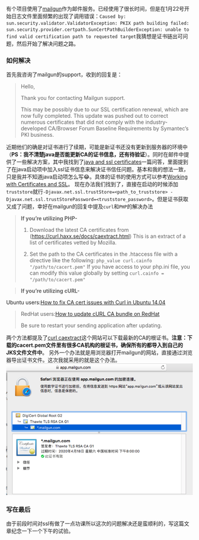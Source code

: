有个项目使用了[mailgun](https://www.mailgun.com)作为邮件服务。已经使用了很长时间，但是在1月22号开始日志文件里面频繁的出现了调用错误：`Caused by: sun.security.validator.ValidatorException: PKIX path building failed: sun.security.provider.certpath.SunCertPathBuilderException: unable to find valid certification path to requested target`我猜想是证书链出可问题，然后开始了解决问题之路。

### 如何解决

首先我咨询了mailgun的support，收到的回复是：
>Hello,
>
>Thank you for contacting Mailgun support.
>
>This may be possibly due to our SSL certification renewal, which are now fully completed. This update was pushed out to correct numerous certificates that did not comply with the industry-developed CA/Browser Forum Baseline Requirements by Symantec’s PKI business.

近期他们的确是对证书进行了续期，可能是新证书还没有更新到服务器的环境中（**PS：我不清楚java是否能更新CA的证书信息，还有待验证**）。同时在邮件中提供了一些解决方案，其中我找到了[java and ssl certificates](https://stackoverflow.com/questions/7219989/java-and-ssl-certificates)一篇问答，里面提到了在java启动项中加入ssl证书信息来解决证书信任问题。基本和我的想法一致，只是我并不知道java启动项怎么写:joy:。具体的证书的使用方式可以参考[Working with Certificates and SSL](https://docs.oracle.com/cd/E19830-01/819-4712/ablqw/index.html)。
现在办法我们找到了，直接在启动的时候添加`truststore`就行`-Djavax.net.ssl.trustStore=<path_to_truststore> -Djavax.net.ssl.trustStorePassword=<truststore_password>`。但是证书获取又成了问题，幸好在mailgun的回复中提及`curl`和`PHP`的解决办法
>**If you’re utilizing PHP-**
>
>1) Download the latest CA certificates from (https://curl.haxx.se/docs/caextract.html) This is an extract of a list of certificates vetted by Mozilla.
>
>2) Set the path to the CA certificates in the .htaccess file with a directive like the following:
`php_value curl.cainfo "/path/to/cacert.pem"`
If you have access to your php.ini file, you can modify this value globally by setting `curl.cainfo = "/path/to/cacert.pem"`

>**If you’re utilizing cURL-**
>
Ubuntu users:[How to fix CA cert issues with Curl in Ubuntu 14.04](https://askubuntu.com/questions/646594/how-to-fix-ca-cert-issues-with-curl-in-ubuntu-14-04)

>RedHat users:[How to update cURL CA bundle on RedHat](https://serverfault.com/questions/394815/how-to-update-curl-ca-bundle-on-redhat)
>
>Be sure to restart your sending application after updating.

两个方法都提及了[curl caextract](https://curl.haxx.se/docs/caextract.html)这个网站可以下载最新的CA的根证书。**注意：下载的cacert.pem文件里有很多CA机构的根证书，确保所有的都导入到自己的JKS文件文件中**。
另外一个办法就是用浏览器打开mailgun的网站，直接通过浏览器导出证书文件。这次我就采用的就是这个办法。
![浏览器中显示的证书](../assets/images/2018-01-29-safari.png)

### 写在最后

由于前段时间对ssl有做了一点功课所以这次的问题解决还是蛮顺利的，写这篇文章纪念一下一个下午的试验。
